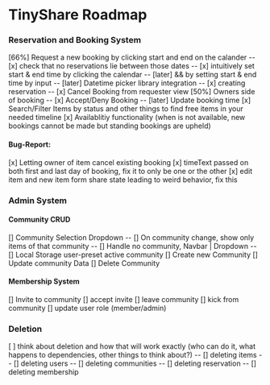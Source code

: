 # TinyShare Roadmap

### Reservation and Booking System

[66%] Request a new booking by clicking start and end on the calander
-- [x] check that no reservations lie between those dates
-- [x] intuitively set start & end time by clicking the calendar
-- [later] && by setting start & end time by input
-- [later] Datetime picker library integration
-- [x] creating reservation
-- [x] Cancel Booking from requester view
[50%] Owners side of booking
-- [x] Accept/Deny Booking
-- [later] Update booking time
[x] Search/Filter Items by status and other things to find free items in your needed timeline
[x] Availablitiy functionality (when is not available, new bookings cannot be made but standing bookings are upheld)

#### Bug-Report:

[x] Letting owner of item cancel existing booking
[x] timeText passed on both first and last day of booking, fix it to only be one or the other
[x] edit item and new item form share state leading to weird behavior, fix this

### Admin System

#### Community CRUD

[] Community Selection Dropdown
-- [] On community change, show only items of that community
-- [] Handle no community, Navbar | Dropdown
-- [] Local Storage user-preset active community
[] Create new Community
[] Update community Data
[] Delete Community

#### Membership System

[] Invite to community
[] accept invite
[] leave community
[] kick from community
[] update user role (member/admin)

### Deletion

[ ] think about deletion and how that will work exactly (who can do it, what happens to dependencies, other things to think about?)
-- [] deleting items
-- [] deleting users
-- [] deleting communities
-- [] deleting reservation
-- [] deleting membership

